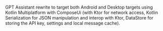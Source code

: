 GPT Assistant rewrite to target both Android and Desktop targets using Kotlin Multiplatform with ComposeUi (with Ktor for network access, Kotlin Serialization for JSON manipulation and interop with Ktor, DataStore for storing the API key, settings and local message cache).
